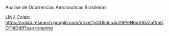 Analise de Ocorrencias Aeronauticas Brasileiras

LINK Colab: https://colab.research.google.com/drive/1yOUlmLo4uY8PeN6dV6UZaffmCOThIDd9?usp=sharing

